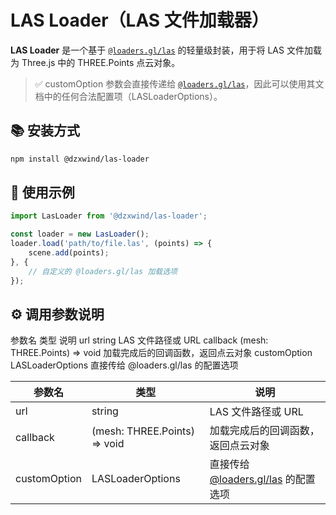 # LAS Loader（LAS 文件加载器）

**LAS Loader** 是一个基于 [`@loaders.gl/las`](https://loaders.gl/modules/las/) 的轻量级封装，用于将 LAS 文件加载为 Three.js 中的 THREE.Points 点云对象。

> ✅ customOption 参数会直接传递给 [`@loaders.gl/las`](https://loaders.gl/modules/las/)，因此可以使用其文档中的任何合法配置项（LASLoaderOptions）。

## 📚 安装方式
``` bash
npm install @dzxwind/las-loader
```

## 🚀 使用示例

``` typescript
import LasLoader from '@dzxwind/las-loader';

const loader = new LasLoader();
loader.load('path/to/file.las', (points) => {
    scene.add(points);
}, {
    // 自定义的 @loaders.gl/las 加载选项
});
```

## ⚙️ 调用参数说明

参数名	类型	说明
url	string	LAS 文件路径或 URL
callback	(mesh: THREE.Points) => void	加载完成后的回调函数，返回点云对象
customOption	LASLoaderOptions	直接传给 @loaders.gl/las 的配置选项

| 参数名 | 类型 | 说明 |
| -----| ----- | ----- |
| url | string | LAS 文件路径或 URL |
| callback | (mesh: THREE.Points) => void | 加载完成后的回调函数，返回点云对象 |
| customOption | LASLoaderOptions | 直接传给 [@loaders.gl/las](https://loaders.gl/modules/las/) 的配置选项 |


